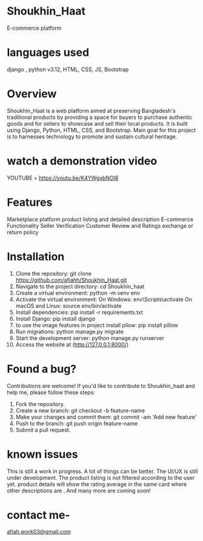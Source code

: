 # Shoukhin_Haat
E-commerce platform
# languages used
 django , python v3.12,
 HTML, CSS, JS, Bootstrap

# Overview
   Shoukhin_Haat is a web platform aimed at preserving Bangladesh's traditional products by providing a space for buyers to purchase authentic goods and for sellers to 
   showcase and sell their local products.
   It is built using Django, Python, HTML, CSS, and Bootstrap. Main goal for this project is to harnesses technology to promote and sustain cultural heritage.

# watch a demonstration video
YOUTUBE = https://youtu.be/K4YWgxbNOl8

# Features
Marketplace platform
product listing and detailed description
E-commerce Functionality
Seller Verification
Customer Review and Ratings
exchange or return policy

# Installation
1. Clone the repository: git clone https://github.com/afiahh/Shoukhin_Haat.git
2. Navigate to the project directory: cd Shoukhin_haat
3. Create a virtual environment: python -m venv env
4. Activate the virtual environment:
  On Windows: env\Scripts\activate
  On macOS and Linux: source env/bin/activate
5. Install dependencies: pip install -r requirements.txt
6. Install Django: pip install django
7. to use the image features in project install pilow: pip install pillow
8. Run migrations: python manage.py migrate
9. Start the development server: python manage.py runserver
10. Access the website at (http://127.0.0.1:8000/)

# Found a bug?
Contributions are welcome! If you'd like to contribute to Shoukhin_haat and help me, please follow these steps:

1. Fork the repository.
2. Create a new branch: git checkout -b feature-name
3. Make your changes and commit them: git commit -am 'Add new feature'
4. Push to the branch: git push origin feature-name
5. Submit a pull request.

# known issues 
This is still a work in progress. A lot of things can be better.
 The UI/UX is still under development.
 The product listing is not filtered according to the user yet.
 product details will show the rating average in the same card where other descriptions are . 
 And many more are coming soon!

# contact me-
afiah.work03@gmail.com


